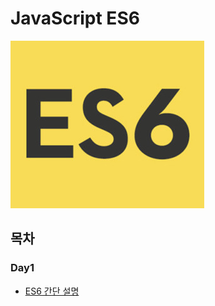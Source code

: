 # JavaScript ES6
![](https://github.com/cwadven/JavaScript_ES6/blob/master/day1/asset/es6.jpg)<br>

## 목차

### Day1
- [ES6 간단 설명](https://github.com/cwadven/JavaScript_ES6/blob/master/day1/ES6(ES2015).md "ES6 간단 설명")